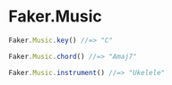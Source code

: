 # Faker.Music

```js
Faker.Music.key() //=> "C"

Faker.Music.chord() //=> "Amaj7"

Faker.Music.instrument() //=> "Ukelele"
```
